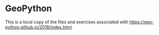 # GeoPython
This is a local copy of the files and exercises associated with https://geo-python.github.io/2018/index.html.
